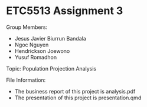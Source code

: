 # ETC5513 Assignment 3

Group Members:

* Jesus Javier Biurrun Bandala
* Ngoc Nguyen
* Hendrickson Joewono
* Yusuf Romadhon

Topic: Population Projection Analysis

File Information:

* The business report of this project is analysis.pdf
* The presentation of this project is presentation.qmd

